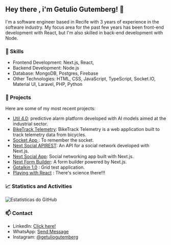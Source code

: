 ## Hey there , i'm Getulio Gutemberg! 👋

I'm a software engineer based in Recife with 3 years of experience in the software industry. My focus area for the past few years has been front-end development with React, but I'm also skilled in back-end development with Node.

### 🚀 Skills

- Frontend Development: Next.js, React,
- Backend Development: Node.js
- Database: MongoDB, Postgres, Firebase
- Other Technologies: HTML, CSS, JavaScript, TypeScript, Socket.IO, Material UI, Laravel, PHP, Python

### 💼 Projects

Here are some of my most recent projects:

- [Util 4.0](https://utind.com.br/): predictive alarm platform developed with AI models aimed at the industrial sector.
- [BikeTrack Telemetry](https://github.com/getuliogutemberg/biketrack-telemetry-app): BikeTrack Telemetry is a web application built to track telemetry data from bicycles.
- [Socket App ](https://github.com/getuliogutemberg/socketapp): To remember the socket.
- [Next Social APIREST](https://capybaquigrafo-apirest.vercel.app/): An API for a social network developed with Next.js.
- [Next Social App](https://capybaquigrafo.vercel.app/): Social networking app built with Next.js.
- [Next Form Builder](https://next-form-builder.vercel.app/): A form builder powered by Next.js.
- [Gptalkin 1.0](https://gptalking-10.vercel.app/) : Grid test application.
- [Playing with React](https://deepspace-two.vercel.app/) : There's science there!!!

### 📈 Statistics and Activities

![Estatísticas do GitHub](https://github-readme-stats.vercel.app/api?username=getuliogutemberg&show_icons=true&theme=dark)

### 📫 Contact

- LinkedIn: [Click here!](https://www.linkedin.com/in/getuliogutemberg/)
- WhatsApp: [Send Message](https://wa.me/5581992079191)
- Instagram: [@getuliogutemberg](https://www.instagram.com/getuliogutemberg/)








